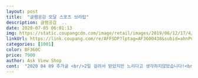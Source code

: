 ```yaml
---
layout: post 
title:  "글램공감 모달 스포츠 브라탑" 
description: 글램공감  ..
date: 2020-07-05 06:01:13 
img: https://static.coupangcdn.com/image/retail/images/2019/06/12/17/4/089eb6d1-b37a-4b33-9f1c-1bc57dca6a61.jpg 
linkUrl: https://link.coupang.com/re/AFFSDP?lptag=AF3600438&subid=ahnPublicAsk&pageKey=238569648&itemId=756683921&vendorItemId=4910668538&traceid=V0-113-e58ef817ea78a46d 
categories: [1001] 
color: BF360C 
price: 7900 
author: Ask View Shop 
cont:  "2020 04 09 추가글 <br/>2일 걸려서 받았지만 느리다고 생각하지않았습니다!<br/>L사이즈 (그레이) 주문했어요<br/>L사이즈로 구매 잘했다는 생각이 들어요!<br/>가격  7900원<br/>가격이 저렴해서 가슴 아래 밴드가 얼마 못가고 느슨해지면 어쩌나 싶었지만<br/>가슴 아래 밴드가 바로 느슨해지고 그런적이 있었는데<br/>가슴 컵 부분이 작아도 들뜸없고<br/>가슴둘레 95<br/>가슴을 받쳐주는걸 좋아하면 L사이즈 추천!<br/>가슴이 닿는 패드는 정말 딱 보고 와 도톰하다, 생각했구요<br/>갑갑하고 답답해서 못 입겠네요 ㅠㅠ ㅋㅋㅋㅋ<br/>검은색도 탐나네요 > <<br/>고민하다가 XL 삿는데 딱 잘 맞아요 !!<br/>그냥 열심히 후기 열심히 내려서 보고 해서<br/>그래도 쳐지지 않아서 좋습니다 하하 .<br/>.<br/><br/>그러다 보니 밑가슴 둘레 쪽이 찡기고 아파서<br/>그리구<br/>글램공감은 그런 것도 없고 무엇보다 물빠짐이 없어서 좋습니다<br/>글램브라는 75C 입었었고<br/>끈은 일반 브라끈 이구요<br/>나중에 더 추가적으로 쓸것같은데<br/>대충 사이즈 보니까 제가 80B 인것 같더라구요<br/>대충 잰거라 정확하지도 않고<br/>도톰해서 그런지 가슴도 살짝 커보이고<br/>되게 부들부들 하고 착용감도 좋고<br/>둥그래서 가슴이 예쁜 느낌?!!<br/>딱 알맞게 조여주는? 느낌이에요<br/>라고 나오더라구요<br/>몸통 부분은 고무줄로 짱짱한데<br/>뭣보다 엄청 편안하더라구요<br/>밑 밴드 부분도 잘 잡아주구요 ㅎㅎ<br/>밑단둘레 81<br/>밖에 나갈때 입어보고 하질 않아서<br/>배송  쿠팡 로켓배송<br/>붙어있는 컵 자체에 뽕아닌 뽕도 붙어있어 좋구요<br/>브라 소재는 옷 쇼핑몰에서 보는 찰랑소재!<br/>브라가 위로 감싸주어서 괜찮아요!<br/>빨래 몇번 돌렸다고 어깨 조절하는 부분이 없어지고<br/>사실 봐도 잘 모르겠었는데<br/>사이즈를 잘 몰라서 대충 집에 있는 브라 보고<br/>사진마다 설명글을 써 놓았으니 꼭 보시길 바래요<br/>상품평 보니 작다는 평이 많아서 L로 구매를 했는데<br/>색별로 더 구입할까 싶어요<br/>색상  블랙<br/>소재는 엄마도 최고 맘에 든다고 했던 ㅎㅎ<br/>신체 컵 자체 사이즈는 A... <br/><br/>아 일단은 제가 바빠서 ㅠㅠ<br/>아직도 쫀쫀합니다 ㅋㅋㅋㅋㅋ<br/>억지로 입고 나가곤 했었는데요... <br/><br/>엄청 찰랑거리고 얇아서<br/>여기 속옷 입다가 와이어 있는 일반 브래지어 입으니<br/>여름에 입어도 안 더울것같아요!!<br/>와이어 있는 브라도 그렇고 브라렛도 답답해서<br/>와이어가 없어 쳐지면 어떡하나 싶었지만 쳐지지않아요<br/>이건 뭐 제 몸뚱이는 크지만 가슴이 작아서 그렇겠지요 ㅠㅠ.<br/>.<br/><br/>이번에 쿠팡에서 노와이어 브라를 검색하다 구매하게 되었습니다<br/>일단 앞서 배송은 로켓와우 였었는데 ㅠㅠ<br/>일단은 완전 마음에 들어서<br/>입어보다 추가평 쓸 겸 돌아올게요 쿄쿄<br/>재구매 할려고 들어왔다가 추가글 남기고 갑니당 총총<br/>저는 답답한 느낌도 싫고 조이거나 숨통 막히는 느낌이 싫어서 XL 입어봤는데 아주 편하고 좋더라구요!<br/>전혀 느슨해지지는 않아요<br/>제가 입던 다른 브라렛은 패드가 얇고 납작했어요!<br/>제품명  글램공감 모달 스포츠 브라 탑<br/>조절 끈이 있어서 좋은것같아요!<br/>줄로 재보고 긴자로 재봤는데<br/>줄자가 없어서 대충 집에있는 그냥 긴자 가지고<br/>집에 있는 브라 하나가 작고 하나가 큰데<br/>키 166.<br/>4cm 몸무게 86.<br/>4kg  87kg<br/>타사이트에서 이런 속옷을 저렴하게 한번 구매했던 적이 있었는데<br/>평소 옷 사이즈는 90입어요<br/>품절로 인해 그레이로 주문했어요<br/>하지만 컵 사이즈에 맞춰서 브래지어를 구매하면<br/>항상 덩치 때문에 둘레감이 작다 못 해 항상 쪼였음<br/>혹시 몰라서 살색과 같은 스킨색 삿는데<br/>후기들 찾아 보면서 주문 했어요<br/>" 
---
```

